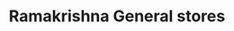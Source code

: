 ---
title: "Ramakrishna General stores"
url: /vijayawada/ramakrishna-general-stores/
shop: general
---